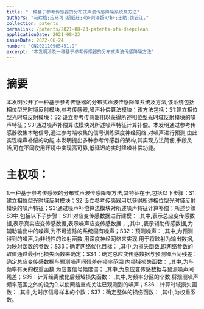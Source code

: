 ```yaml
---
title: "一种基于参考传感器的分布式声波传感降噪系统及方法"
authors: "马玲梅;应马可;胡威旺;<b>刘泽超</b>;王皓;饶云江."
collection: patents
permalink: /patents/2021-08-23-patents-ofs-deepclean
applicationDate: 2021-08-23
issueDate: 2022-06-24
number: "CN202110965451.9"
excerpt: '本发明涉及一种基于参考传感器的分布式声波传感降噪方法'
---
```

# 摘要

本发明公开了一种基于参考传感器的分布式声波传感降噪系统及方法,该系统包括相位型光时域反射模块,参考传感器,噪声补偿算法模块；该方法包括：S1:建立相位型光时域反射模块；S2:设立参考传感器用以获得所述相位型光时域反射模块的噪声特征；S3:通过噪声补偿算法模块对所述噪声特征计算补偿。本发明通过参考传感器收集本地信号,通过参考端收集的信号训练深度神经网络,对噪声进行预测,由此实现噪声补偿的功能,本发明提出多种参考传感器的架构,其实现方法简便,手段灵活,可在不同使用环境中实现高可靠,低延迟的实时降噪补偿功能。

# 主权项：

1.一种基于参考传感器的分布式声波传感降噪方法,其特征在于,包括以下步骤：S1:建立相位型光时域反射模块；S2:设立参考传感器用以获得所述相位型光时域反射模块的噪声特征；S3:通过噪声补偿算法模块对所述噪声特征计算补偿；所述步骤S3中,包括以下子步骤：S31:对应变传感数据进行建模： ,其中,表示总应变传感数据,表示真实应变传感数据,表示噪声应变传感数据； ,其中,,表示辅助传感数据,为辅助输出中的噪声,为不可滤除的系统固有噪声；S32：预测噪声： ,其中,为预测得到的噪声,为非线性的映射函数,用深度神经网络来实现,用于将映射为输出数据,为映射函数的参数；S33：确定网络优化目标： ,其中,为损失函数,即网络参数的取值通过最小化损失函数来确定；S34：确定总应变传感数据与预测噪声间残差：确定总应变传感数据与预测噪声间残差在频率范围 内频域损失函数： ,其中,为与频率有关的权重函数,为应变信号幅度谱； ,其中,为总应变传感数据与预测噪声间残差；S35：计算经离散化后频域损失函数： ,其中,为频率分区的个数,将观测噪声频率范围之外的设为0,以使网络重点关注已观测到的噪声；S36：计算时域损失函数： ,其中,为时序信号样本的个数；S37：确定整体的损伤函数： ,其中,为权重系数。
